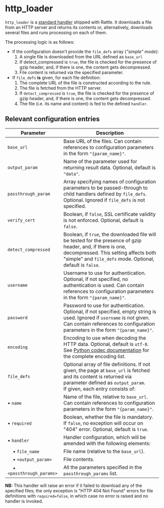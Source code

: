 # http_loader

`http_loader` is a [standard handler](index.md) shipped with Rattle. It downloads a file from an HTTP server and returns its contents or, alternatively, downloads several files and runs processing on each of them.

The processing logic is as follows:

* If the configuration doesn't provide the `file_defs` array (*"simple" mode*):
    1. A single file is downloaded from the URL defined as `base_url`
    2. If detect_compressed is `true`, the file is checked for the presence of gzip header, and, if there is one, the content gets decompressed.
    3. File content is returned via the specified parameter.
* If `file_defs` **is** given, for each file definition:
    1. The complete URL of the file is constructed according to the rule.
    2. The file is fetched from the HTTP server.
    3. If `detect_compressed` is `true`, the file is checked for the presence of gzip header, and, if there is one, the content gets decompressed.
    4. The file (i.e. its name and content) is fed to the defined `handler`.

## Relevant configuration entries

| Parameter         | Description                                                                                      |
|-------------------|--------------------------------------------------------------------------------------------------|
|`base_url`         |Base URL of the files. Can contain references to configuration parameters in the form `"{param_name}"`.|
|`output_param`     |Name of the parameter used for returning result data. Optional, default is `"data"`.|
|`passthrough_param`|Array specifying names of configuration parameters to be passed-through to child handlers defined by `file_defs`. Optional. Ignored if `file_defs` is not specified.|
|`verify_cert`      |Boolean, if `false`, SSL certificate validity is not enforced. Optional, default is `false`.|
|`detect_compressed`|Boolean, if `true`, the downloaded file will be tested for the presence of gzip header, and, if there is one, decompressed. This setting affects both "simple" and `file_defs` mode. Optional, default is `false`.|
|`username`         |Username to use for authentication. Optional, if not specified, no authentication is used. Can contain references to configuration parameters in the form `"{param_name}"`.|
|`password`         |Password to use for authentication. Optional, if not specified, empty string is used. Ignored if `username` is not given. Can contain references to configuration parameters in the form `"{param_name}"`.|
|`encoding`         |Encoding to use when decoding the HTTP data. Optional, default is `utf-8`. See [Python codec documentation](https://docs.python.org/3.4/library/codecs.html#standard-encodings) for the complete encoding list.|
|`file_defs`        |Optional array of file definitions. If not given, the page at `base_url` is fetched and its content is returned via parameter defined as `output_param`.<br>If given, each entry consists of:|
|• `name`           |Name of the file, relative to `base_url`. Can contain references to configuration parameters in the form `"{param_name}"`.|
|• `required`       |Boolean, whether the file is mandatory. If `false`, no exception will occur on "404" error. Optional, default is `true`.|
|• `handler`        |Handler configuration, which will be amended with the following elements:|
|&nbsp;&nbsp;&nbsp; • `file_name`           |File name (relative to the `base_url`).|
|&nbsp;&nbsp;&nbsp; • `<output_param>`      |File contents.|
|&nbsp;&nbsp;&nbsp; • `<passthrough_params>`|All the parameters specified in the `passthrough_params` list.|

**NB:** This handler will raise an error if it failed to download any of the specified files; the only exception is "HTTP 404 Not Found" errors for file
definitions with `required=false`, in which case no error is raised and no handler is invoked.
